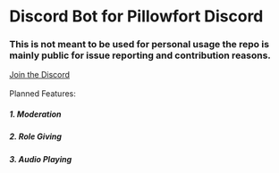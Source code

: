 # Discord Bot for Pillowfort Discord
### This is not meant to be used for personal usage the repo is mainly public for issue reporting and contribution reasons.
[Join the Discord](https://discord.gg/NeXa7jWZ78) \
\
Planned Features:

##### 1. Moderation
##### 2. Role Giving
##### 3. Audio Playing